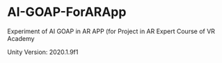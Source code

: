 # AI-GOAP-ForARApp
Experiment of AI GOAP in AR APP (for Project in AR Expert Course of VR Academy

Unity Version: 2020.1.9f1

